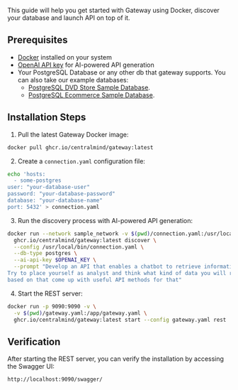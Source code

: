 
This guide will help you get started with Gateway using Docker, discover your database and launch API on top of it.

## Prerequisites

- <a href="https://docs.docker.com/get-started/get-docker/">Docker</a> installed on your system
- <a href="https://platform.openai.com/api-keys">OpenAI API key</a> for AI-powered API generation
- Your PostgreSQL Database or any other db that gateway supports. You can also take our example databases:
    - <a href="/example/postgresql-dvdstore-sample/">PostgreSQL DVD Store Sample Database</a>. 
    - <a href="/example/postgresql-ecommerce-sample/">PostgreSQL Ecommerce Sample Database</a>. 

## Installation Steps

1. Pull the latest Gateway Docker image:
```bash
docker pull ghcr.io/centralmind/gateway:latest
```

2. Create a `connection.yaml` configuration file:
```bash
echo 'hosts:
  - some-postgres
user: "your-database-user"
password: "your-database-password"
database: "your-database-name"
port: 5432' > connection.yaml
```

3. Run the discovery process with AI-powered API generation:
```bash
docker run --network sample_network -v $(pwd)/connection.yaml:/usr/local/bin/connection.yaml \
  ghcr.io/centralmind/gateway:latest discover \
  --config /usr/local/bin/connection.yaml \
  --db-type postgres \
  --ai-api-key $OPENAI_KEY \
  --prompt "Develop an API that enables a chatbot to retrieve information about data. \
Try to place yourself as analyst and think what kind of data you will require, \
based on that come up with useful API methods for that"
```

4. Start the REST server:
```bash
docker run -p 9090:9090 -v \
  -v $(pwd)/gateway.yaml:/app/gateway.yaml \
  ghcr.io/centralmind/gateway:latest start --config gateway.yaml rest
```

## Verification

After starting the REST server, you can verify the installation by accessing the Swagger UI:
```
http://localhost:9090/swagger/
```

